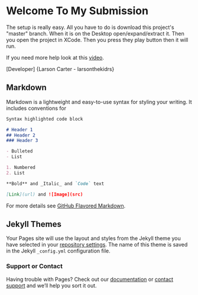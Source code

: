 # Welcome To My Submission

The setup is really easy. All you have to do is download this project's "master" branch. When it is on the Desktop open/expand/extract it. Then you open the project in XCode. Then you press they play button then it will run.

If you need more help look at this [video](assets/).

[Developer] {Larson Carter - larsonthekidrs}

## Markdown

Markdown is a lightweight and easy-to-use syntax for styling your writing. It includes conventions for

```markdown
Syntax highlighted code block

# Header 1
## Header 2
### Header 3

- Bulleted
- List

1. Numbered
2. List

**Bold** and _Italic_ and `Code` text

[Link](url) and ![Image](src)
```

For more details see [GitHub Flavored Markdown](https://guides.github.com/features/mastering-markdown/).

## Jekyll Themes

Your Pages site will use the layout and styles from the Jekyll theme you have selected in your [repository settings](https://github.com/larsonthekidrs/Congressional-App-Challenge-2018/settings). The name of this theme is saved in the Jekyll `_config.yml` configuration file.

### Support or Contact

Having trouble with Pages? Check out our [documentation](https://help.github.com/categories/github-pages-basics/) or [contact support](https://github.com/contact) and we’ll help you sort it out.
